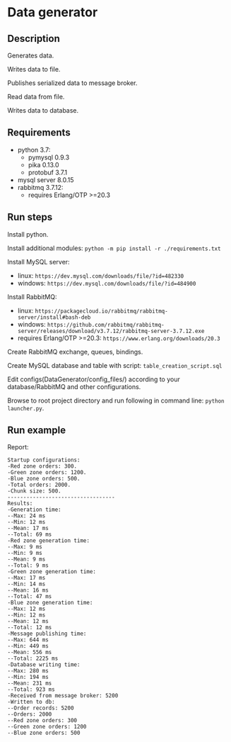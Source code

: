 # Data generator
## Description
Generates data.

Writes data to file.

Publishes serialized data to message broker.

Read data from file.

Writes data to database.
## Requirements
- python 3.7:
  - pymysql 0.9.3
  - pika 0.13.0
  - protobuf 3.7.1
- mysql server 8.0.15
- rabbitmq 3.7.12:
  - requires Erlang/OTP >=20.3
## Run steps
Install python.

Install additional modules:
`python -m pip install -r ./requirements.txt`

Install MySQL server:
  - linux:
    `https://dev.mysql.com/downloads/file/?id=482330`
  - windows:
    `https://dev.mysql.com/downloads/file/?id=484900`

Install RabbitMQ:
  - linux:
    `https://packagecloud.io/rabbitmq/rabbitmq-server/install#bash-deb`
  - windows:
    `https://github.com/rabbitmq/rabbitmq-server/releases/download/v3.7.12/rabbitmq-server-3.7.12.exe`
  - requires Erlang/OTP >=20.3:
    `https://www.erlang.org/downloads/20.3`

Create RabbitMQ exchange, queues, bindings.

Create MySQL database and table with script:
`table_creation_script.sql`

Edit configs(DataGenerator/config_files/) according to your database/RabbitMQ and other configurations.

Browse to root project directory and run following in command line: `python launcher.py`.
## Run example
Report:
```
Startup configurations:
-Red zone orders: 300.
-Green zone orders: 1200.
-Blue zone orders: 500.
-Total orders: 2000.
-Chunk size: 500.
----------------------------------
Results:
-Generation time:
--Max: 24 ms
--Min: 12 ms
--Mean: 17 ms
--Total: 69 ms
-Red zone generation time:
--Max: 9 ms
--Min: 9 ms
--Mean: 9 ms
--Total: 9 ms
-Green zone generation time:
--Max: 17 ms
--Min: 14 ms
--Mean: 16 ms
--Total: 47 ms
-Blue zone generation time:
--Max: 12 ms
--Min: 12 ms
--Mean: 12 ms
--Total: 12 ms
-Message publishing time:
--Max: 644 ms
--Min: 449 ms
--Mean: 556 ms
--Total: 2225 ms
-Database writing time:
--Max: 280 ms
--Min: 194 ms
--Mean: 231 ms
--Total: 923 ms
-Received from message broker: 5200
-Written to db:
--Order records: 5200
--Orders: 2000
--Red zone orders: 300
--Green zone orders: 1200
--Blue zone orders: 500
```
